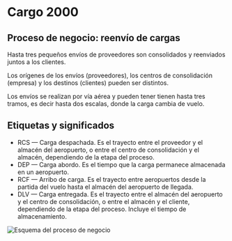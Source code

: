 # Cargo 2000

## Proceso de negocio: reenvío de cargas

Hasta tres pequeños envíos de proveedores son consolidados y reenviados juntos a los clientes.

Los orígenes de los envíos (proveedores), los centros de consolidación (empresa) y los destinos (clientes) pueden ser distintos. 

Los envíos se realizan por vía aérea y pueden tener tienen hasta tres tramos, es decir hasta dos escalas, donde la carga cambia de vuelo.

## Etiquetas y significados

* RCS — Carga despachada. Es el trayecto entre el proveedor y el almacén del aeropuerto, o entre el centro de consolidación y el almacén, dependiendo de la etapa del proceso.
* DEP — Carga abordo. Es el tiempo que la carga permanece almacenada en un aeropuerto.
* RCF — Arribo de carga. Es el trayecto entre aeropuertos desde la partida del vuelo hasta el almacén del aeropuerto de llegada. 
* DLV — Carga entregada. Es el trayecto entre el almacén del aeropuerto y el centro de consolidación, o entre el almacén y el cliente, dependiendo de la etapa del proceso. Incluye el tiempo de almacenamiento.

![Esquema del proceso de negocio](https://docs.google.com/drawings/d/e/2PACX-1vQXaZpw0TRQchyMoJ2VIO9VKVLoDgNvJiBKpr5qS6H3Yy9HJ9lr01x9Sxg9rM8y2cBNulLDfk3LeLJx/pub?w=456&h=359)
